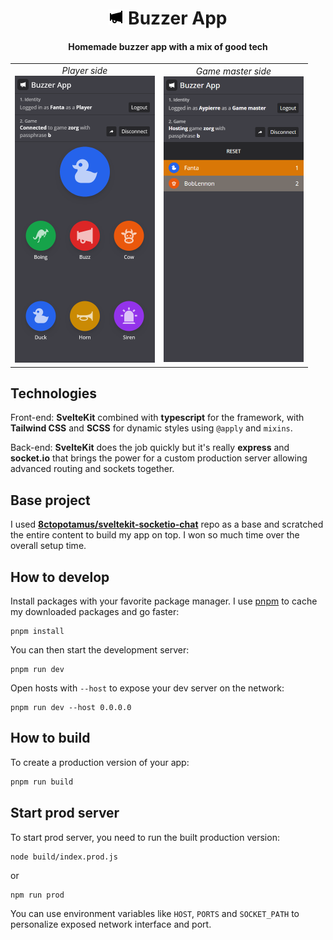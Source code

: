 <h1 align="center">
  <img src="static/icon.png" /> Buzzer App
</h1>

<h4 align="center">Homemade buzzer app with a mix of good tech</h4>

<table align="center"><tr>
  <td align="center"><em>Player side</em><br>
    <img src="images/buzzer_player.png" width="224" />
  </td>
  <td align="center"><em>Game master side</em><br>
    <img src="images/buzzer_game_master.png" width="224" />
  </td>
</tr></table>

## Technologies

Front-end: **SvelteKit** combined with **typescript** for the framework, with **Tailwind CSS** and **SCSS** for dynamic styles using `@apply` and `mixins`.

Back-end: **SvelteKit** does the job quickly but it's really **express** and **socket.io** that brings the power for a custom production server allowing advanced routing and sockets together.

## Base project

I used **[8ctopotamus/sveltekit-socketio-chat](https://github.com/8ctopotamus/sveltekit-socketio-chat)** repo as a base and scratched the entire content to build my app on top. I won so much time over the overall setup time.

## How to develop

Install packages with your favorite package manager. I use [pnpm](https://pnpm.io/) to cache my downloaded packages and go faster:

```
pnpm install
```

You can then start the development server:

```
pnpm run dev
```

Open hosts with `--host` to expose your dev server on the network:

```
pnpm run dev --host 0.0.0.0
```

## How to build

To create a production version of your app:

```bash
pnpm run build
```

## Start prod server

To start prod server, you need to run the built production version:

```
node build/index.prod.js
```
or
```
npm run prod
```

 You can use environment variables like `HOST`, `PORTS` and `SOCKET_PATH` to personalize exposed network interface and port.
